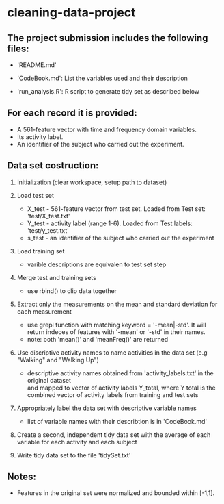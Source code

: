 cleaning-data-project
=====================

The project submission includes the following files:
--------------------------------------------------------
- 'README.md'

- 'CodeBook.md': List the variables used and their description

- 'run_analysis.R': R script to generate tidy set as described below


For each record it is provided:
--------------------------------------------------------
- A 561-feature vector with time and frequency domain variables. 
- Its activity label. 
- An identifier of the subject who carried out the experiment.


Data set costruction:
--------------------------------------------------------
1. Initialization (clear workspace, setup path to dataset)
2. Load test set
    * X_test - 561-feature vector from test set. Loaded from Test set: 'test/X_test.txt'
    * Y_test - activity label (range 1-6). Loaded from Test labels: 'test/y_test.txt'
    * s_test - an identifier of the subject who carried out the experiment  

3. Load training set
    * varible descriptions are equivalen to test set step

4. Merge test and training sets
    * use rbind() to clip data together

5. Extract only the measurements on the mean and standard deviation 
for each measurement
    * use grepl function with matching keyword = '-mean|-std'. It will 
    return indeces of features with '-mean' or '-std' in their names. 
    * note: both 'mean()' and 'meanFreq()' are returned
     
6. Use discriptive activity names to name activities in the data set (e.g "Walking" and "Walking Up")
    * descriptive activity names obtained from 'activity_labels.txt' in the original dataset  
    and mapped to vector of activity labels Y_total, where Y total is the combined vector of activity labels from training and test sets 

7. Appropriately label the data set with descriptive variable names
    * list of variable names with their describtion is in 'CodeBook.md'

8. Create a second, independent tidy data set with the average 
of each variable for each activity and each subject

9. Write tidy data set to the file 'tidySet.txt'


Notes: 
--------------------------------------------------------
- Features in the original set were normalized and bounded within [-1,1].
